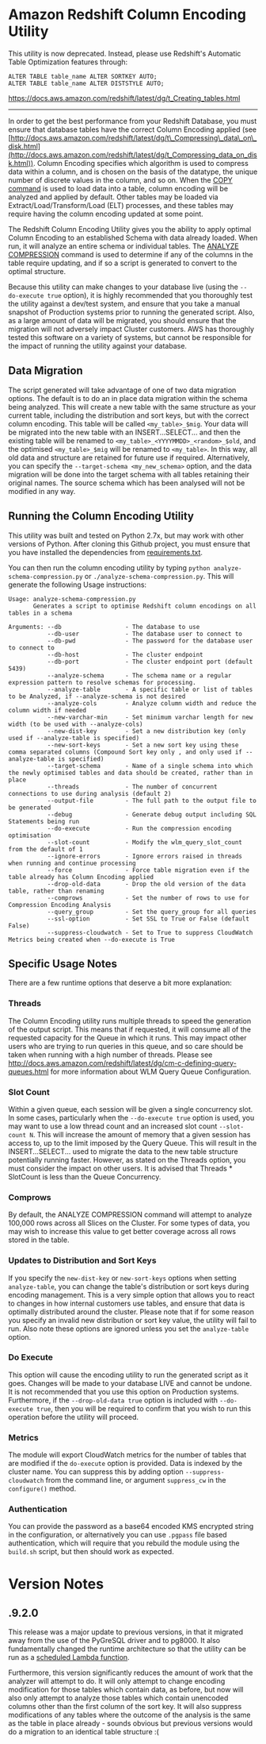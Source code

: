 # Amazon Redshift Column Encoding Utility

This utility is now deprecated. Instead, please use Redshift's Automatic Table Optimization features through:
```
ALTER TABLE table_name ALTER SORTKEY AUTO;
ALTER TABLE table_name ALTER DISTSTYLE AUTO;
```

https://docs.aws.amazon.com/redshift/latest/dg/t_Creating_tables.html

----

In order to get the best performance from your Redshift Database, you must ensure
that database tables have the correct Column Encoding applied (see [http://docs.aws.amazon.com/redshift/latest/dg/t\_Compressing\_data\_on\_disk.html](http://docs.aws.amazon.com/redshift/latest/dg/t_Compressing_data_on_disk.html)).
Column Encoding specifies which algorithm is used to compress data within a column,
and is chosen on the basis of the datatype, the unique number of discrete values
in the column, and so on. When the [COPY command](http://docs.aws.amazon.com/redshift/latest/dg/r_COPY.html)
is used to load data into a table, column encoding will be analyzed and applied by default.
Other tables may be loaded via Extract/Load/Transform/Load (ELT) processes, and
these tables may require having the column encoding updated at some point.

The Redshift Column Encoding Utility gives you the ability to apply optimal Column
Encoding to an established Schema with data already loaded. When run, it will analyze
an entire schema or individual tables. The [ANALYZE COMPRESSION](http://docs.aws.amazon.com/redshift/latest/dg/r_ANALYZE_COMPRESSION.html)
command is used to determine if any of the columns in the table require updating,
and if so a script is generated to convert to the optimal structure.

Because this utility can make changes to your database live (using the ```--do-execute true``` option), it is highly recommended that you thoroughly test the utility against a dev/test system, and ensure that you take a manual snapshot of Production systems prior to running the generated script. Also, as a large amount of data will be migrated, you should ensure that the migration will not adversely impact Cluster customers. AWS has thoroughly tested this software on a variety of systems, but cannot be responsible for the impact of running the utility against your database.

## Data Migration

The script generated will take advantage of one of two data migration options. The default is to do an in place data migration within the schema being analyzed. This will create a new table with the same structure as your current table, including the distribution and sort keys, but with the correct column encoding. This table will be called ```<my_table>_$mig```. Your data will be migrated into the new table with an INSERT...SELECT... and then the existing table will be renamed to ```<my_table>_<YYYYMMDD>_<random>_$old```, and the optimised ```<my_table>_$mig``` will be renamed to ```<my_table>```. In this way, all old data and structure are retained for future use if required. Alternatively, you can specify the ```--target-schema <my_new_schema>``` option, and the data migration will be done into the target schema with all tables retaining their original names. The source schema which has been analysed will not be modified in any way.

## Running the Column Encoding Utility

This utility was built and tested on Python 2.7x, but may work with other versions of Python. After cloning this Github project, you must ensure that you have installed the dependencies from [requirements.txt](../../requirements.txt).

 You can then run the column encoding utility by typing ```python analyze-schema-compression.py``` or ```./analyze-schema-compression.py```. This will generate the following Usage instructions:

```
Usage: analyze-schema-compression.py
       Generates a script to optimise Redshift column encodings on all tables in a schema

Arguments: --db                  - The database to use
           --db-user             - The database user to connect to
           --db-pwd              - The password for the database user to connect to
           --db-host             - The cluster endpoint
           --db-port             - The cluster endpoint port (default 5439)
           --analyze-schema      - The schema name or a regular expression pattern to resolve schemas for processing.
           --analyze-table       - A specific table or list of tables to be Analyzed, if --analyze-schema is not desired
           --analyze-cols        - Analyze column width and reduce the column width if needed
           --new-varchar-min     - Set minimum varchar length for new width (to be used with --analyze-cols)
           --new-dist-key        - Set a new distribution key (only used if --analyze-table is specified)
           --new-sort-keys       - Set a new sort key using these comma separated columns (Compound Sort key only , and only used if --analyze-table is specified)
           --target-schema       - Name of a single schema into which the newly optimised tables and data should be created, rather than in place
           --threads             - The number of concurrent connections to use during analysis (default 2)
           --output-file         - The full path to the output file to be generated
           --debug               - Generate debug output including SQL Statements being run
           --do-execute          - Run the compression encoding optimisation
           --slot-count          - Modify the wlm_query_slot_count from the default of 1
           --ignore-errors       - Ignore errors raised in threads when running and continue processing
           --force               - Force table migration even if the table already has Column Encoding applied
           --drop-old-data       - Drop the old version of the data table, rather than renaming
           --comprows            - Set the number of rows to use for Compression Encoding Analysis
           --query_group         - Set the query_group for all queries
           --ssl-option          - Set SSL to True or False (default False)
           --suppress-cloudwatch - Set to True to suppress CloudWatch Metrics being created when --do-execute is True

```

## Specific Usage Notes

There are a few runtime options that deserve a bit more explanation:

### Threads

The Column Encoding utility runs multiple threads to speed the generation of the output script. This means that if requested, it will consume all of the requested capacity for the Queue in which it runs. This may impact other users who are trying to run queries in this queue, and so care should be taken when running with a high number of threads. Please see http://docs.aws.amazon.com/redshift/latest/dg/cm-c-defining-query-queues.html for more information about WLM Query Queue Configuration.

### Slot Count

Within a given queue, each session will be given a single concurrency slot. In some cases, particularly when the ```--do-execute true``` option is used, you may want to use a low thread count and an increased slot count ```--slot-count N```. This will increase the amount of memory that a given session has access to, up to the limit imposed by the Query Queue. This will result in the INSERT...SELECT... used to migrate the data to the new table structure potentially running faster. However, as stated on the Threads option, you must consider the impact on other users. It is advised that Threads * SlotCount is less than the Queue Concurrency.

### Comprows

By default, the ANALYZE COMPRESSION command will attempt to analyze 100,000 rows across all Slices on the Cluster. For some types of data, you may wish to increase this value to get better coverage across all rows stored in the table.

### Updates to Distribution and Sort Keys

If you specify the `new-dist-key` or `new-sort-keys` options when setting `analyze-table`, you can change the table's distribution or sort keys during encoding management. This is a very simple option that allows you to react to changes in how internal customers use tables, and ensure that data is optimally distributed around the cluster. Please note that if for some reason you specify an invalid new distribution or sort key value, the utility will fail to run. Also note these options are ignored unless you set the `analyze-table` option.

### Do Execute

This option will cause the encoding utility to run the generated script as it goes. Changes will be made to your database LIVE and cannot be undone. It is not recommended that you use this option on Production systems. Furthermore, if the ```--drop-old-data true``` option is included with ```--do-execute true```, then you will be required to confirm that you wish to run this operation before the utility will proceed.

### Metrics

The module will export CloudWatch metrics for the number of tables that are modified if the `do-execute` option is provided. Data is indexed by the cluster name. You can suppress this by adding option `--suppress-cloudwatch` from the command line, or argument `suppress_cw` in the `configure()` method.

### Authentication

You can provide the password as a base64 encoded KMS encrypted string in the configuration, or alternatively you can use `.pgpass` file based authentication, which will require that you rebuild the module using the `build.sh` script, but then should work as expected.

# Version Notes

## .9.2.0

This release was a major update to previous versions, in that it migrated away from the use of the PyGreSQL driver and to pg8000. It also fundamentally changed the runtime architecture so that the utility can be run as a [scheduled Lambda function](https://github.com/awslabs/amazon-redshift-utils/tree/master/src/LambdaRunner).

Furthermore, this version significantly reduces the amount of work that the analyzer will attempt to do. It will only attempt to change encoding modification for those tables which contain data, as before, but now will also only attempt to analyze those tables which contain unencoded columns other than the first column of the sort key. It will also suppress modifications of any tables where the outcome of the analysis is the same as the table in place already - sounds obvious but previous versions would do a migration to an identical table structure :(
